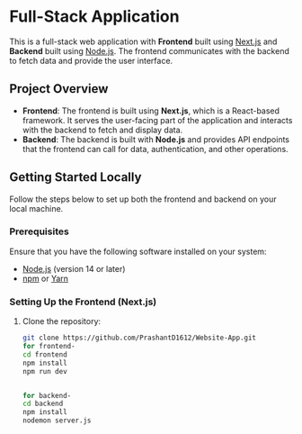 # Full-Stack Application

This is a full-stack web application with **Frontend** built using [Next.js](https://nextjs.org/) and **Backend** built using [Node.js](https://nodejs.org/). The frontend communicates with the backend to fetch data and provide the user interface.

## Project Overview

- **Frontend**: The frontend is built using **Next.js**, which is a React-based framework. It serves the user-facing part of the application and interacts with the backend to fetch and display data.
- **Backend**: The backend is built with **Node.js** and provides API endpoints that the frontend can call for data, authentication, and other operations.

## Getting Started Locally

Follow the steps below to set up both the frontend and backend on your local machine.

### Prerequisites

Ensure that you have the following software installed on your system:

- [Node.js](https://nodejs.org/) (version 14 or later)
- [npm](https://npmjs.com) or [Yarn](https://yarnpkg.com/)

### Setting Up the Frontend (Next.js)

1. Clone the repository:

   ```bash
   git clone https://github.com/PrashantD1612/Website-App.git
   for frontend-
   cd frontend
   npm install
   npm run dev


   for backend-
   cd backend
   npm install
   nodemon server.js
